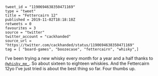 ```
tweet_id = "1190694638350471169"
type = "tweet"
title = "Fettercairn 12"
published = 2019-11-02T18:18:18Z
retweets = 0
favourites = 3
source = "twitter"
twitter_account = "cackhanded"
source_url = "https://twitter.com/cackhanded/status/1190694638350471169"
tag = [ "board-games", "boozecase", "fettercairn", "whisky",]
```

I’ve been trying a new whisky every month for a year and a half thanks to [`@whisky_me_`](https://twitter.com/whisky_me_). So about sixteen to eighteen whiskies. And the Fettercairn 12yo I’ve just tried is about the best thing so far. Four thumbs up. 

<p class='image'><img src='https://mnf.m17s.net/2019/11/02/EIYycfeX0AIA0zL.jpg' alt=''></p>

